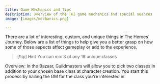 ```yaml
---
title: Game Mechanics and Tips
description: Overview of the THJ game mechanics and special nuances
image: [images/mechanics.png]

---
```


There are a lot of interesting, custom, and unique things in The Heroes' Journey. Below are a list of things to help give you a better grasp on how some of those aspects affect gameplay or add to the experience.

> [!tip] Hint You can mix 3 of any 16 unique classes
>
Overview: In the Bazaar, Guildmasters will allow you to pick two classes in addition to your chosen base class at character creation. You start this process by hailing the GM for the class you're interested in.
>
